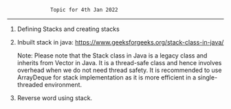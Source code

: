                   Topic for 4th Jan 2022
---------------------------------------------------------------------------------------

1. Defining Stacks and creating stacks 
2. Inbuilt stack in java: https://www.geeksforgeeks.org/stack-class-in-java/

    Note: Please note that the Stack class in Java is a legacy class and inherits from Vector in Java. It is a thread-safe class and hence involves overhead when we do not need thread safety. It is recommended to use ArrayDeque for stack implementation as it is more efficient in a single-threaded environment.

3. Reverse word using stack.
